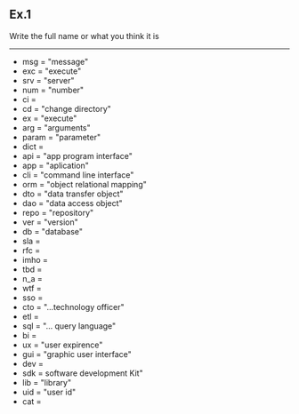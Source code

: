 ## Ex.1 

Write the full name or what you think it is

----

* msg = "message"
* exc = "execute"
* srv = "server"
* num = "number"
* ci = 
* cd = "change directory"
* ex = "execute"
* arg = "arguments"
* param = "parameter"
* dict = 
* api = "app program interface"
* app = "aplication"
* cli = "command line interface"
* orm = "object relational mapping"
* dto = "data transfer object"
* dao = "data access object"
* repo = "repository"
* ver = "version"
* db = "database"
* sla = 
* rfc = 
* imho =
* tbd =
* n_a =
* wtf =
* sso =
* cto = "...technology officer"
* etl =
* sql = "... query language"
* bi =
* ux = "user expirence"
* gui = "graphic user interface"
* dev = 
* sdk = software development Kit"
* lib = "library"
* uid = "user id"
* cat =
